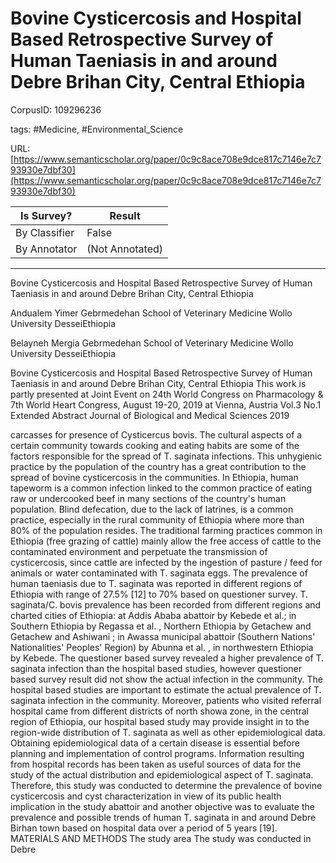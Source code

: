 # Bovine Cysticercosis and Hospital Based Retrospective Survey of Human Taeniasis in and around Debre Brihan City, Central Ethiopia

CorpusID: 109296236
 
tags: #Medicine, #Environmental_Science

URL: [https://www.semanticscholar.org/paper/0c9c8ace708e9dce817c7146e7c793930e7dbf30](https://www.semanticscholar.org/paper/0c9c8ace708e9dce817c7146e7c793930e7dbf30)
 
| Is Survey?        | Result          |
| ----------------- | --------------- |
| By Classifier     | False |
| By Annotator      | (Not Annotated) |

---

Bovine Cysticercosis and Hospital Based Retrospective Survey of Human Taeniasis in and around Debre Brihan City, Central Ethiopia


Andualem Yimer 
Gebrmedehan School of Veterinary Medicine
Wollo University
DesseiEthiopia

Belayneh Mergia 
Gebrmedehan School of Veterinary Medicine
Wollo University
DesseiEthiopia

Bovine Cysticercosis and Hospital Based Retrospective Survey of Human Taeniasis in and around Debre Brihan City, Central Ethiopia
This work is partly presented at Joint Event on 24th World Congress on Pharmacology & 7th World Heart Congress, August 19-20, 2019 at Vienna, Austria Vol.3 No.1 Extended Abstract Journal of Biological and Medical Sciences 2019


carcasses for presence of Cysticercus bovis. The cultural aspects of a certain community towards cooking and eating habits are some of the factors responsible for the spread of T. saginata infections. This unhygienic practice by the population of the country has a great contribution to the spread of bovine cysticercosis in the communities. In Ethiopia, human tapeworm is a common infection linked to the common practice of eating raw or undercooked beef in many sections of the country's human population. Blind defecation, due to the lack of latrines, is a common practice, especially in the rural community of Ethiopia where more than 80% of the population resides. The traditional farming practices common in Ethiopia (free grazing of cattle) mainly allow the free access of cattle to the contaminated environment and perpetuate the transmission of cysticercosis, since cattle are infected by the ingestion of pasture / feed for animals or water contaminated with T. saginata eggs. The prevalence of human taeniasis due to T. saginata was reported in different regions of Ethiopia with range of 27.5% [12] to 70% based on questioner survey. T. saginata/C. bovis prevalence has been recorded from different regions and charted cities of Ethiopia: at Addis Ababa abattoir by Kebede et al.; in Southern Ethiopia by Regassa et al. , Northern Ethiopia by Getachew and Getachew and Ashiwani ; in Awassa municipal abattoir (Southern Nations' Nationalities' Peoples' Region) by Abunna et al. , in northwestern Ethiopia by Kebede. The questioner based survey revealed a higher prevalence of T. saginata infection than the hospital based studies, however questioner based survey result did not show the actual infection in the community. The hospital based studies are important to estimate the actual prevalence of T. saginata infection in the community. Moreover, patients who visited referral hospital came from different districts of north showa zone, in the central region of Ethiopia, our hospital based study may provide insight in to the region-wide distribution of T. saginata as well as other epidemiological data. Obtaining epidemiological data of a certain disease is essential before planning and implementation of control programs. Information resulting from hospital records has been taken as useful sources of data for the study of the actual distribution and epidemiological aspect of T. saginata. Therefore, this study was conducted to determine the prevalence of bovine cysticercosis and cyst characterization in view of its public health implication in the study abattoir and another objective was to evaluate the prevalence and possible trends of human T. saginata in and around Debre Birhan town based on hospital data over a period of 5 years [19]. MATERIALS AND METHODS The study area The study was conducted in Debre